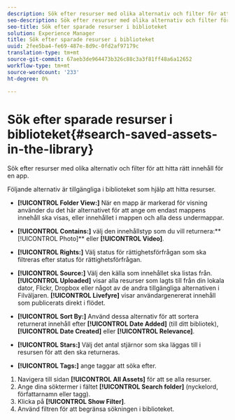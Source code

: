 ```yaml
---
description: Sök efter resurser med olika alternativ och filter för att hitta rätt innehåll för en app.
seo-description: Sök efter resurser med olika alternativ och filter för att hitta rätt innehåll för en app.
seo-title: Sök efter sparade resurser i biblioteket
solution: Experience Manager
title: Sök efter sparade resurser i biblioteket
uuid: 2fee5ba4-fe69-487e-8d9c-0fd2af97179c
translation-type: tm+mt
source-git-commit: 67aeb3de964473b326c88c3a3f81ff48a6a12652
workflow-type: tm+mt
source-wordcount: '233'
ht-degree: 0%

---
```



# Sök efter sparade resurser i biblioteket{#search-saved-assets-in-the-library}

Sök efter resurser med olika alternativ och filter för att hitta rätt innehåll för en app.

Följande alternativ är tillgängliga i biblioteket som hjälp att hitta resurser.

* **[!UICONTROL Folder View:]** När en mapp är markerad för visning använder du det här alternativet för att ange om endast mappens innehåll ska visas, eller innehållet i mappen och alla dess undermappar.
* **[!UICONTROL Contains:]** välj den innehållstyp som du vill returnera:**  [!UICONTROL Photo]** eller  **[!UICONTROL Video]**.

* **[!UICONTROL Rights:]** Välj status för rättighetsförfrågan som ska filtreras efter status för rättighetsförfrågan.
* **[!UICONTROL Source:]** Välj den källa som innehållet ska listas från. **[!UICONTROL Uploaded]** visar alla resurser som lagts till från din lokala dator, Flickr, Dropbox eller något av de andra tillgängliga alternativen i Filväljaren. **[!UICONTROL Livefyre]** visar användargenererat innehåll som publicerats direkt i flödet.

* **[!UICONTROL Sort By:]** Använd dessa alternativ för att sortera returnerat innehåll efter  **[!UICONTROL Date Added]** (till ditt bibliotek),  **[!UICONTROL Date Created]** eller  **[!UICONTROL Relevance]**.

* **[!UICONTROL Stars:]** Välj det antal stjärnor som ska läggas till i resursen för att den ska returneras.
* **[!UICONTROL Tags:]** ange taggar att söka efter.

1. Navigera till sidan **[!UICONTROL All Assets]** för att se alla resurser.
1. Ange dina söktermer i fältet **[!UICONTROL Search folder]** (nyckelord, författarnamn eller tagg).
1. Klicka på **[!UICONTROL Show Filter]**.
1. Använd filtren för att begränsa sökningen i biblioteket.
